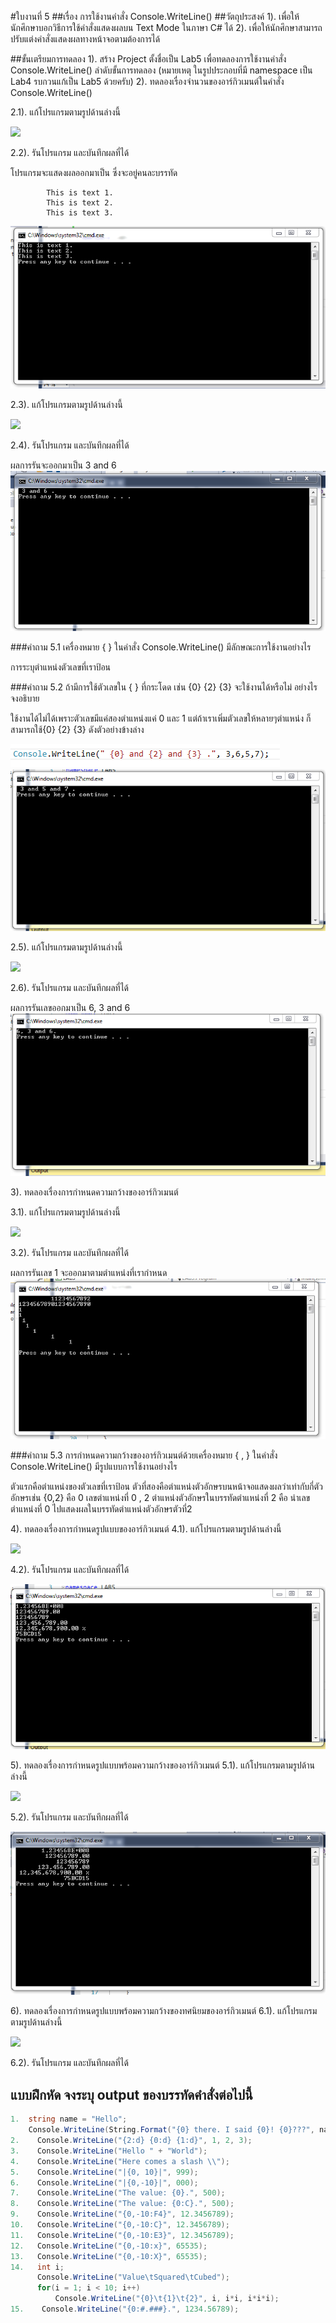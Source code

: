#ใบงานที่ 5
##เรื่อง การใช้งานคำสั่ง Console.WriteLine()
##วัตถุประสงค์
1). เพื่อให้นักศึกษาบอกวิธีการใช้คำสั่งแสดงผลบน Text Mode ในภาษา C# ได้
2). เพื่อให้นักศึกษาสามารถปรับแต่งคำสั่งแสดงผลทางหน้าจอตามต้องการได้

##ขั้นเตรียมการทดลอง
1). สร้าง Project ตั้งชื่อเป็น Lab5 เพื่อทดลองการใช้งานคำสั่ง Console.WriteLine()
ลำดับขั้นการทดลอง
(หมายเหตุ ในรูปประกอบที่มี namespace เป็น Lab4 รบกวนแก้เป็น Lab5 ด้วยครับ)
2). ทดลองเรื่องจำนวนของอาร์กิวเมนต์ในคำสั่ง Console.WriteLine()

 2.1). แก้โปรแกรมตามรูปด้านล่างนี้

  ![](https://github.com/Desktop-Programming-Lab-2559/LAB-05/blob/master/img/pic1.png)

  2.2). รันโปรแกรม และบันทึกผลที่ได้

โปรแกรมจะแสดงผลออกมาเป็น ซึ่งจะอยู่คนละบรรทัด

            This is text 1.
            This is text 2.
            This is text 3.
            
![](https://github.com/Jarukan57030147/LAB-05/blob/master/img/Capture.PNG?raw=true)



 2.3). แก้โปรแกรมตามรูปด้านล่างนี้
 
  ![](https://github.com/Desktop-Programming-Lab-2559/LAB-05/blob/master/img/pic2.png)

 2.4). รันโปรแกรม และบันทึกผลที่ได้

ผลการรันจะออกมาเป็น 3 and 6
![](https://github.com/Jarukan57030147/LAB-05/blob/master/img/Capture1.PNG?raw=true)



###คำถาม 5.1 เครื่องหมาย { }  ในคำสั่ง Console.WriteLine() มีลักษณะการใช้งานอย่างไร

การระบุตำแหน่งตัวเลขที่เราป้อน

###คำถาม 5.2  ถ้ามีการใช้ตัวเลขใน { } ที่กระโดด เช่น {0} {2} {3} จะใช้งานได้หรือไม่ อย่างไร จงอธิบาย

ใช้งานได้ไม่ได้เพราะตัวเลขมีแค่สองตำแหน่งแค่ 0 และ 1 แต่ถ้าเราเพิ่มตัวเลขให้หลายๆตำแหน่ง ก็สามารถใช้{0} {2} {3} ดังตัวอย่างข้างล่าง

![](https://github.com/Jarukan57030147/LAB-05/blob/master/img/Capture2.PNG?raw=true)
![](https://github.com/Jarukan57030147/LAB-05/blob/master/img/Capture3.PNG?raw=true)
 
 2.5). แก้โปรแกรมตามรูปด้านล่างนี้

  ![](https://github.com/Desktop-Programming-Lab-2559/LAB-05/blob/master/img/pic3.png)

 2.6). รันโปรแกรม และบันทึกผลที่ได้

ผลการรันเลขออกมาเป็น 6, 3 and 6
![](https://github.com/Jarukan57030147/LAB-05/blob/master/img/Capture3-1.PNG?raw=true)

3). ทดลองเรื่องการกำหนดความกว้างของอาร์กิวเมนต์

  3.1). แก้โปรแกรมตามรูปด้านล่างนี้

  ![](https://github.com/Desktop-Programming-Lab-2559/LAB-05/blob/master/img/pic4.png)

  3.2). รันโปรแกรม และบันทึกผลที่ได้

ผลการรันเลข 1 จะออกมาตามตำแหน่งที่เรากำหนด
![](https://github.com/Jarukan57030147/LAB-05/blob/master/img/Capture4.PNG?raw=true)


###คำถาม 5.3 การกำหนดความกว้างของอาร์กิวเมนต์ด้วยเครื่องหมาย { , }  ในคำสั่ง Console.WriteLine() มีรูปแบบการใช้งานอย่างไร

ตัวแรกคือตำแหน่งของตัวเลขที่เราป้อน ตัวที่สองคือตำแหน่งตัวอักษรบนหน้าจอแสดงผลว่าเท่ากับกี่ตัวอักษรเช่น {0,2} คือ 0 เลขตำแหน่งที่ 0 , 2 ตำแหน่งตัวอักษรในบรรทัดตำแหน่งที่ 2 คือ นำเลขตำแหน่งที่ 0 ไปแสดงผลในบรรทัดตำแหน่งตัวอักษรตัวที่2


4). ทดลองเรื่องการกำหนดรูปแบบของอาร์กิวเมนต์
  4.1). แก้โปรแกรมตามรูปด้านล่างนี้

  ![](https://github.com/Desktop-Programming-Lab-2559/LAB-05/blob/master/img/pic5.png)

  4.2). รันโปรแกรม และบันทึกผลที่ได้

![](https://github.com/Jarukan57030147/LAB-05/blob/master/img/Capture5.PNG?raw=true)

5). ทดลองเรื่องการกำหนดรูปแบบพร้อมความกว้างของอาร์กิวเมนต์
  5.1). แก้โปรแกรมตามรูปด้านล่างนี้
 
 ![](https://github.com/Desktop-Programming-Lab-2559/LAB-05/blob/master/img/pic6.png)

  5.2). รันโปรแกรม และบันทึกผลที่ได้
  
  ![](https://github.com/Jarukan57030147/LAB-05/blob/master/img/Capture6.PNG?raw=true)

6). ทดลองเรื่องการกำหนดรูปแบบพร้อมความกว้างของทศนิยมของอาร์กิวเมนต์
  6.1). แก้โปรแกรมตามรูปด้านล่างนี้

 ![](https://github.com/Desktop-Programming-Lab-2559/LAB-05/blob/master/img/pic7.png)

  6.2). รันโปรแกรม และบันทึกผลที่ได้

## แบบฝึกหัด จงระบุ output ของบรรทัดคำสั่งต่อไปนี้

```csharp
1.  string name = "Hello";
    Console.WriteLine(String.Format("{0} there. I said {0}! {0}???", name));
2.    Console.WriteLine("{2:d} {0:d} {1:d}", 1, 2, 3);
3.    Console.WriteLine("Hello " + "World");
4.    Console.WriteLine("Here comes a slash \\");
5.    Console.WriteLine("|{0, 10}|", 999);
6.    Console.WriteLine("|{0,-10}|", 000);
7.    Console.WriteLine("The value: {0}.", 500);
8.    Console.WriteLine("The value: {0:C}.", 500);
9.    Console.WriteLine("{0,-10:F4}", 12.3456789);
10.   Console.WriteLine("{0,-10:C}", 12.3456789);
11.   Console.WriteLine("{0,-10:E3}", 12.3456789);
12.   Console.WriteLine("{0,-10:x}", 65535);
13.   Console.WriteLine("{0,-10:X}", 65535);
14.   int i; 
      Console.WriteLine("Value\tSquared\tCubed"); 
      for(i = 1; i < 10; i++) 
          Console.WriteLine("{0}\t{1}\t{2}", i, i*i, i*i*i); 
15.    Console.WriteLine("{0:#.###}.", 1234.56789);
```
